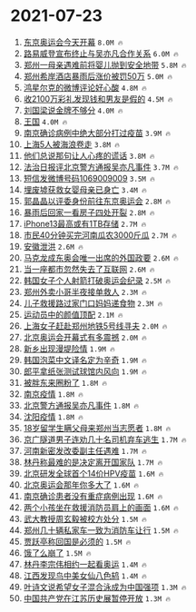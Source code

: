 # 2021-07-23

1. [东京奥运会今天开幕](https://s.weibo.com/weibo?q=%23%E4%B8%9C%E4%BA%AC%E5%A5%A5%E8%BF%90%E4%BC%9A%E4%BB%8A%E5%A4%A9%E5%BC%80%E5%B9%95%23&Refer=top) `8.0M 🔥`
1. [路易威登宣布终止与吴亦凡合作关系](https://s.weibo.com/weibo?q=%23%E8%B7%AF%E6%98%93%E5%A8%81%E7%99%BB%E5%AE%A3%E5%B8%83%E7%BB%88%E6%AD%A2%E4%B8%8E%E5%90%B4%E4%BA%A6%E5%87%A1%E5%90%88%E4%BD%9C%E5%85%B3%E7%B3%BB%23&Refer=top) `6.0M 🔥`
1. [郑州一母亲遇难前将婴儿抛到安全地带](https://s.weibo.com/weibo?q=%23%E9%83%91%E5%B7%9E%E4%B8%80%E6%AF%8D%E4%BA%B2%E9%81%87%E9%9A%BE%E5%89%8D%E5%B0%86%E5%A9%B4%E5%84%BF%E6%8A%9B%E5%88%B0%E5%AE%89%E5%85%A8%E5%9C%B0%E5%B8%A6%23&Refer=top) `5.8M 🔥`
1. [郑州希岸酒店暴雨后涨价被罚50万](https://s.weibo.com/weibo?q=%23%E9%83%91%E5%B7%9E%E5%B8%8C%E5%B2%B8%E9%85%92%E5%BA%97%E6%9A%B4%E9%9B%A8%E5%90%8E%E6%B6%A8%E4%BB%B7%E8%A2%AB%E7%BD%9A50%E4%B8%87%23&Refer=top) `5.0M 🔥`
1. [鸿星尔克的微博评论好心酸](https://s.weibo.com/weibo?q=%23%E9%B8%BF%E6%98%9F%E5%B0%94%E5%85%8B%E7%9A%84%E5%BE%AE%E5%8D%9A%E8%AF%84%E8%AE%BA%E5%A5%BD%E5%BF%83%E9%85%B8%23&Refer=top) `4.8M 🔥`
1. [收2100万彩礼发现钱和男友是假的](https://s.weibo.com/weibo?q=%23%E6%94%B62100%E4%B8%87%E5%BD%A9%E7%A4%BC%E5%8F%91%E7%8E%B0%E9%92%B1%E5%92%8C%E7%94%B7%E5%8F%8B%E6%98%AF%E5%81%87%E7%9A%84%23&Refer=top) `4.5M 🔥`
1. [刘国梁说金牌不够分](https://s.weibo.com/weibo?q=%23%E5%88%98%E5%9B%BD%E6%A2%81%E8%AF%B4%E9%87%91%E7%89%8C%E4%B8%8D%E5%A4%9F%E5%88%86%23&Refer=top) `4.0M 🔥`
1. [王国](https://s.weibo.com/weibo?q=%E7%8E%8B%E5%9B%BD&Refer=top) `4.0M 🔥`
1. [南京确诊病例中绝大部分打过疫苗](https://s.weibo.com/weibo?q=%23%E5%8D%97%E4%BA%AC%E7%A1%AE%E8%AF%8A%E7%97%85%E4%BE%8B%E4%B8%AD%E7%BB%9D%E5%A4%A7%E9%83%A8%E5%88%86%E6%89%93%E8%BF%87%E7%96%AB%E8%8B%97%23&Refer=top) `3.9M 🔥`
1. [上海5人被海浪卷走](https://s.weibo.com/weibo?q=%23%E4%B8%8A%E6%B5%B75%E4%BA%BA%E8%A2%AB%E6%B5%B7%E6%B5%AA%E5%8D%B7%E8%B5%B0%23&Refer=top) `3.8M 🔥`
1. [他们总说那句让人心疼的谎话](https://s.weibo.com/weibo?q=%23%E4%BB%96%E4%BB%AC%E6%80%BB%E8%AF%B4%E9%82%A3%E5%8F%A5%E8%AE%A9%E4%BA%BA%E5%BF%83%E7%96%BC%E7%9A%84%E8%B0%8E%E8%AF%9D%23&Refer=top) `3.8M 🔥`
1. [法治日报评北京警方通报吴亦凡事件](https://s.weibo.com/weibo?q=%23%E6%B3%95%E6%B2%BB%E6%97%A5%E6%8A%A5%E8%AF%84%E5%8C%97%E4%BA%AC%E8%AD%A6%E6%96%B9%E9%80%9A%E6%8A%A5%E5%90%B4%E4%BA%A6%E5%87%A1%E4%BA%8B%E4%BB%B6%23&Refer=top) `3.7M 🔥`
1. [短信发微博号码1069009009](https://s.weibo.com/weibo?q=%E7%9F%AD%E4%BF%A1%E5%8F%91%E5%BE%AE%E5%8D%9A%E5%8F%B7%E7%A0%811069009009&Refer=top) `3.5M 🔥`
1. [埋废墟获救女婴母亲已身亡](https://s.weibo.com/weibo?q=%23%E5%9F%8B%E5%BA%9F%E5%A2%9F%E8%8E%B7%E6%95%91%E5%A5%B3%E5%A9%B4%E6%AF%8D%E4%BA%B2%E5%B7%B2%E8%BA%AB%E4%BA%A1%23&Refer=top) `3.4M 🔥`
1. [郭晶晶以评委身份前往东京奥运会](https://s.weibo.com/weibo?q=%23%E9%83%AD%E6%99%B6%E6%99%B6%E4%BB%A5%E8%AF%84%E5%A7%94%E8%BA%AB%E4%BB%BD%E5%89%8D%E5%BE%80%E4%B8%9C%E4%BA%AC%E5%A5%A5%E8%BF%90%E4%BC%9A%23&Refer=top) `2.8M 🔥`
1. [暴雨后回家一看房子四处开裂](https://s.weibo.com/weibo?q=%23%E6%9A%B4%E9%9B%A8%E5%90%8E%E5%9B%9E%E5%AE%B6%E4%B8%80%E7%9C%8B%E6%88%BF%E5%AD%90%E5%9B%9B%E5%A4%84%E5%BC%80%E8%A3%82%23&Refer=top) `2.8M 🔥`
1. [iPhone13最高或有1TB存储](https://s.weibo.com/weibo?q=%23iPhone13%E6%9C%80%E9%AB%98%E6%88%96%E6%9C%891TB%E5%AD%98%E5%82%A8%23&Refer=top) `2.7M 🔥`
1. [市民40分钟买完河南瓜农3000斤瓜](https://s.weibo.com/weibo?q=%23%E5%B8%82%E6%B0%9140%E5%88%86%E9%92%9F%E4%B9%B0%E5%AE%8C%E6%B2%B3%E5%8D%97%E7%93%9C%E5%86%9C3000%E6%96%A4%E7%93%9C%23&Refer=top) `2.7M 🔥`
1. [安徽泄洪](https://s.weibo.com/weibo?q=%23%E5%AE%89%E5%BE%BD%E6%B3%84%E6%B4%AA%23&Refer=top) `2.6M 🔥`
1. [马克龙成东奥会唯一出席的外国政要](https://s.weibo.com/weibo?q=%23%E9%A9%AC%E5%85%8B%E9%BE%99%E6%88%90%E4%B8%9C%E5%A5%A5%E4%BC%9A%E5%94%AF%E4%B8%80%E5%87%BA%E5%B8%AD%E7%9A%84%E5%A4%96%E5%9B%BD%E6%94%BF%E8%A6%81%23&Refer=top) `2.6M 🔥`
1. [当一座都市忽然失去了互联网](https://s.weibo.com/weibo?q=%23%E5%BD%93%E4%B8%80%E5%BA%A7%E9%83%BD%E5%B8%82%E5%BF%BD%E7%84%B6%E5%A4%B1%E5%8E%BB%E4%BA%86%E4%BA%92%E8%81%94%E7%BD%91%23&Refer=top) `2.6M 🔥`
1. [韩国女子个人射箭打破奥运会纪录](https://s.weibo.com/weibo?q=%23%E9%9F%A9%E5%9B%BD%E5%A5%B3%E5%AD%90%E4%B8%AA%E4%BA%BA%E5%B0%84%E7%AE%AD%E6%89%93%E7%A0%B4%E5%A5%A5%E8%BF%90%E4%BC%9A%E7%BA%AA%E5%BD%95%23&Refer=top) `2.5M 🔥`
1. [郑州外卖小哥半夜接单救人](https://s.weibo.com/weibo?q=%23%E9%83%91%E5%B7%9E%E5%A4%96%E5%8D%96%E5%B0%8F%E5%93%A5%E5%8D%8A%E5%A4%9C%E6%8E%A5%E5%8D%95%E6%95%91%E4%BA%BA%23&Refer=top) `2.3M 🔥`
1. [儿子救援路过家门口妈妈递食物](https://s.weibo.com/weibo?q=%23%E5%84%BF%E5%AD%90%E6%95%91%E6%8F%B4%E8%B7%AF%E8%BF%87%E5%AE%B6%E9%97%A8%E5%8F%A3%E5%A6%88%E5%A6%88%E9%80%92%E9%A3%9F%E7%89%A9%23&Refer=top) `2.3M 🔥`
1. [运动员中的颜值顶配](https://s.weibo.com/weibo?q=%23%E8%BF%90%E5%8A%A8%E5%91%98%E4%B8%AD%E7%9A%84%E9%A2%9C%E5%80%BC%E9%A1%B6%E9%85%8D%23&Refer=top) `2.1M 🔥`
1. [上海女子赶赴郑州地铁5号线寻夫](https://s.weibo.com/weibo?q=%23%E4%B8%8A%E6%B5%B7%E5%A5%B3%E5%AD%90%E8%B5%B6%E8%B5%B4%E9%83%91%E5%B7%9E%E5%9C%B0%E9%93%815%E5%8F%B7%E7%BA%BF%E5%AF%BB%E5%A4%AB%23&Refer=top) `2.0M 🔥`
1. [北京奥运会开幕式有多震撼](https://s.weibo.com/weibo?q=%23%E5%8C%97%E4%BA%AC%E5%A5%A5%E8%BF%90%E4%BC%9A%E5%BC%80%E5%B9%95%E5%BC%8F%E6%9C%89%E5%A4%9A%E9%9C%87%E6%92%BC%23&Refer=top) `2.0M 🔥`
1. [新乡出现漫堤险情](https://s.weibo.com/weibo?q=%23%E6%96%B0%E4%B9%A1%E5%87%BA%E7%8E%B0%E6%BC%AB%E5%A0%A4%E9%99%A9%E6%83%85%23&Refer=top) `1.9M 🔥`
1. [韩国泡菜中文译名定为辛奇](https://s.weibo.com/weibo?q=%23%E9%9F%A9%E5%9B%BD%E6%B3%A1%E8%8F%9C%E4%B8%AD%E6%96%87%E8%AF%91%E5%90%8D%E5%AE%9A%E4%B8%BA%E8%BE%9B%E5%A5%87%23&Refer=top) `1.9M 🔥`
1. [郎平拿纸张测试球馆内风向](https://s.weibo.com/weibo?q=%23%E9%83%8E%E5%B9%B3%E6%8B%BF%E7%BA%B8%E5%BC%A0%E6%B5%8B%E8%AF%95%E7%90%83%E9%A6%86%E5%86%85%E9%A3%8E%E5%90%91%23&Refer=top) `1.9M 🔥`
1. [被胖东来圈粉了](https://s.weibo.com/weibo?q=%23%E8%A2%AB%E8%83%96%E4%B8%9C%E6%9D%A5%E5%9C%88%E7%B2%89%E4%BA%86%23&Refer=top) `1.8M 🔥`
1. [南京疫情](https://s.weibo.com/weibo?q=%23%E5%8D%97%E4%BA%AC%E7%96%AB%E6%83%85%23&Refer=top) `1.8M 🔥`
1. [北京警方通报吴亦凡事件](https://s.weibo.com/weibo?q=%23%E5%8C%97%E4%BA%AC%E8%AD%A6%E6%96%B9%E9%80%9A%E6%8A%A5%E5%90%B4%E4%BA%A6%E5%87%A1%E4%BA%8B%E4%BB%B6%23&Refer=top) `1.8M 🔥`
1. [沈阳疫情](https://s.weibo.com/weibo?q=%E6%B2%88%E9%98%B3%E7%96%AB%E6%83%85&Refer=top) `1.8M 🔥`
1. [18岁留学生瞒父母来郑州当志愿者](https://s.weibo.com/weibo?q=%2318%E5%B2%81%E7%95%99%E5%AD%A6%E7%94%9F%E7%9E%92%E7%88%B6%E6%AF%8D%E6%9D%A5%E9%83%91%E5%B7%9E%E5%BD%93%E5%BF%97%E6%84%BF%E8%80%85%23&Refer=top) `1.8M 🔥`
1. [京广隧道男子连劝几十名司机弃车逃生](https://s.weibo.com/weibo?q=%23%E4%BA%AC%E5%B9%BF%E9%9A%A7%E9%81%93%E7%94%B7%E5%AD%90%E8%BF%9E%E5%8A%9D%E5%87%A0%E5%8D%81%E5%90%8D%E5%8F%B8%E6%9C%BA%E5%BC%83%E8%BD%A6%E9%80%83%E7%94%9F%23&Refer=top) `1.7M 🔥`
1. [河南新密发改委副主任遇难](https://s.weibo.com/weibo?q=%23%E6%B2%B3%E5%8D%97%E6%96%B0%E5%AF%86%E5%8F%91%E6%94%B9%E5%A7%94%E5%89%AF%E4%B8%BB%E4%BB%BB%E9%81%87%E9%9A%BE%23&Refer=top) `1.7M 🔥`
1. [林丹称最难的是决定离开国家队](https://s.weibo.com/weibo?q=%23%E6%9E%97%E4%B8%B9%E7%A7%B0%E6%9C%80%E9%9A%BE%E7%9A%84%E6%98%AF%E5%86%B3%E5%AE%9A%E7%A6%BB%E5%BC%80%E5%9B%BD%E5%AE%B6%E9%98%9F%23&Refer=top) `1.7M 🔥`
1. [北京研发全球首个14价HPV疫苗](https://s.weibo.com/weibo?q=%23%E5%8C%97%E4%BA%AC%E7%A0%94%E5%8F%91%E5%85%A8%E7%90%83%E9%A6%96%E4%B8%AA14%E4%BB%B7HPV%E7%96%AB%E8%8B%97%23&Refer=top) `1.6M 🔥`
1. [北京奥运会那年你多大了](https://s.weibo.com/weibo?q=%23%E5%8C%97%E4%BA%AC%E5%A5%A5%E8%BF%90%E4%BC%9A%E9%82%A3%E5%B9%B4%E4%BD%A0%E5%A4%9A%E5%A4%A7%E4%BA%86%23&Refer=top) `1.6M 🔥`
1. [南京确诊患者没有重症病例出现](https://s.weibo.com/weibo?q=%23%E5%8D%97%E4%BA%AC%E7%A1%AE%E8%AF%8A%E6%82%A3%E8%80%85%E6%B2%A1%E6%9C%89%E9%87%8D%E7%97%87%E7%97%85%E4%BE%8B%E5%87%BA%E7%8E%B0%23&Refer=top) `1.6M 🔥`
1. [两个小孩坐在救援消防员肩上的画面](https://s.weibo.com/weibo?q=%23%E4%B8%A4%E4%B8%AA%E5%B0%8F%E5%AD%A9%E5%9D%90%E5%9C%A8%E6%95%91%E6%8F%B4%E6%B6%88%E9%98%B2%E5%91%98%E8%82%A9%E4%B8%8A%E7%9A%84%E7%94%BB%E9%9D%A2%23&Refer=top) `1.6M 🔥`
1. [武大教授周玄毅被校方处分](https://s.weibo.com/weibo?q=%23%E6%AD%A6%E5%A4%A7%E6%95%99%E6%8E%88%E5%91%A8%E7%8E%84%E6%AF%85%E8%A2%AB%E6%A0%A1%E6%96%B9%E5%A4%84%E5%88%86%23&Refer=top) `1.5M 🔥`
1. [郑州几十辆私家车一致为消防车让行](https://s.weibo.com/weibo?q=%23%E9%83%91%E5%B7%9E%E5%87%A0%E5%8D%81%E8%BE%86%E7%A7%81%E5%AE%B6%E8%BD%A6%E4%B8%80%E8%87%B4%E4%B8%BA%E6%B6%88%E9%98%B2%E8%BD%A6%E8%AE%A9%E8%A1%8C%23&Refer=top) `1.5M 🔥`
1. [贾跃亭称回国是必须的](https://s.weibo.com/weibo?q=%23%E8%B4%BE%E8%B7%83%E4%BA%AD%E7%A7%B0%E5%9B%9E%E5%9B%BD%E6%98%AF%E5%BF%85%E9%A1%BB%E7%9A%84%23&Refer=top) `1.5M 🔥`
1. [饿了么崩了](https://s.weibo.com/weibo?q=%E9%A5%BF%E4%BA%86%E4%B9%88%E5%B4%A9%E4%BA%86&Refer=top) `1.5M 🔥`
1. [林丹李宗伟相约一起看奥运](https://s.weibo.com/weibo?q=%23%E6%9E%97%E4%B8%B9%E6%9D%8E%E5%AE%97%E4%BC%9F%E7%9B%B8%E7%BA%A6%E4%B8%80%E8%B5%B7%E7%9C%8B%E5%A5%A5%E8%BF%90%23&Refer=top) `1.4M 🔥`
1. [江西发现鸟中美女仙八色鸫](https://s.weibo.com/weibo?q=%23%E6%B1%9F%E8%A5%BF%E5%8F%91%E7%8E%B0%E9%B8%9F%E4%B8%AD%E7%BE%8E%E5%A5%B3%E4%BB%99%E5%85%AB%E8%89%B2%E9%B8%AB%23&Refer=top) `1.4M 🔥`
1. [叶诗文说希望女子混合泳成为中国强项](https://s.weibo.com/weibo?q=%23%E5%8F%B6%E8%AF%97%E6%96%87%E8%AF%B4%E5%B8%8C%E6%9C%9B%E5%A5%B3%E5%AD%90%E6%B7%B7%E5%90%88%E6%B3%B3%E6%88%90%E4%B8%BA%E4%B8%AD%E5%9B%BD%E5%BC%BA%E9%A1%B9%23&Refer=top) `1.3M 🔥`
1. [中国共产党在江苏历史展暂停开放](https://s.weibo.com/weibo?q=%23%E4%B8%AD%E5%9B%BD%E5%85%B1%E4%BA%A7%E5%85%9A%E5%9C%A8%E6%B1%9F%E8%8B%8F%E5%8E%86%E5%8F%B2%E5%B1%95%E6%9A%82%E5%81%9C%E5%BC%80%E6%94%BE%23&Refer=top) `1.3M 🔥`

